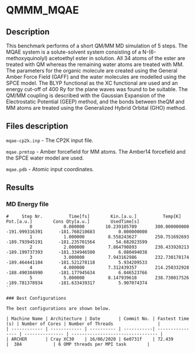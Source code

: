 # QMMM_MQAE

## Description


This benchmark performs of a short QM/MM MD simulation of 5 steps.
The MQAE system is a solute-solvent system consisting of a N-(6-methoxyquinolyl) 
acetoethyl ester in solution. All 34 atoms of the ester are treated with QM whereas
 the remaining water atoms are treated with MM. The parameters for the organic molecule
 are created using the General Amber Force Field (GAFF) and the water molecules are 
modelled using the SPCE model. The BLYP functional as the XC functional are used and an 
energy cut-off of 400 Ry for the plane waves was found to be suitable.
The QM/MM coupling is described with the Gaussian Expansion of the Electrostatic 
Potential (GEEP) method, and the bonds between theQM and MM atoms are treated
 using the Generalized Hybrid Orbital (GHO) method.

## Files description

``mqae-cp2k.inp`` - The CP2K input file.

``mqae.prmtop`` - Amber forcefield for MM atoms. The Amber14 forcefield and
the SPCE water model are used.

``mqae.pdb`` - Atomic input coordinates.

## Results

### MD Energy file

```
#     Step Nr.          Time[fs]        Kin.[a.u.]          Temp[K]            Pot.[a.u.]        Cons Qty[a.u.]        UsedTime[s]
         0            0.000000        10.239105709       300.000000000      -191.999316391      -181.760210683         0.000000000
         1            1.000000         8.558243627       250.751692693      -189.793945191      -181.235701564        54.682023599
         2            2.000000         7.864790893       230.433920213      -189.199737393      -181.334946500         6.080494038
         3            3.000000         7.943162986       232.730178174      -189.464441104      -181.521278118         5.934209533
         4            4.000000         7.312439357       214.250332928      -188.490384990      -181.177945634         6.046523766
         5            5.000000         8.147939618       238.730017526      -189.781378934      -181.633439317         5.907074374
``

### Best Configurations

The best configurations are shown below. 

| Machine Name | Architecture | Date       | Commit No. | Fastest time (s) | Number of Cores | Number of Threads                 |
| ------------ | ------------ | ---------- | -----------| ---------------- | --------------- | --------------------------------- |
| ARCHER       | Cray XC30    | 16/06/2020 | 6e0731f    | 72.439           |  384            | 6 OMP threads per MPI task        |

